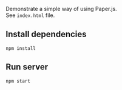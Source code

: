 Demonstrate a simple way of using Paper.js.  
See `index.html` file.

## Install dependencies
```
npm install
```

## Run server
```
npm start
```
